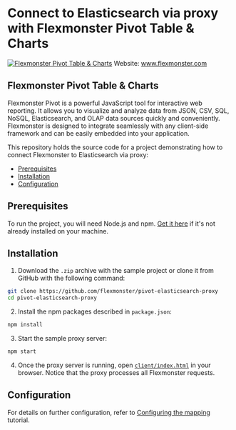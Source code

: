 # Connect to Elasticsearch via proxy with Flexmonster Pivot Table & Charts
[![Flexmonster Pivot Table & Charts](https://cdn.flexmonster.com/landing.png)](https://flexmonster.com)
Website: www.flexmonster.com

## Flexmonster Pivot Table & Charts

Flexmonster Pivot is a powerful JavaScript tool for interactive web reporting. It allows you to visualize and analyze data from JSON, CSV, SQL, NoSQL, Elasticsearch, and OLAP data sources quickly and conveniently. Flexmonster is designed to integrate seamlessly with any client-side framework and can be easily embedded into your application.

This repository holds the source code for a project demonstrating how to connect Flexmonster to Elasticsearch via proxy:

- [Prerequisites](#prerequisites)
- [Installation](#installation)
- [Configuration](#configuration)

## Prerequisites

To run the project, you will need Node.js and npm. [Get it here](https://docs.npmjs.com/downloading-and-installing-node-js-and-npm) if it's not already installed on your machine.

## Installation

1. Download the `.zip` archive with the sample project or clone it from GitHub with the following command:

```bash
git clone https://github.com/flexmonster/pivot-elasticsearch-proxy
cd pivot-elasticsearch-proxy
```

2. Install the npm packages described in `package.json`:

```bash
npm install
```

3. Start the sample proxy server:

```bash
npm start
```

4. Once the proxy server is running, open [`client/index.html`](https://github.com/flexmonster/pivot-elasticsearch-proxy/blob/main/client/index.html) in your browser. Notice that the proxy processes all Flexmonster requests.


## Configuration
 
For details on further configuration, refer to [Configuring the mapping](https://www.flexmonster.com/doc/configuring-the-mapping/) tutorial.

